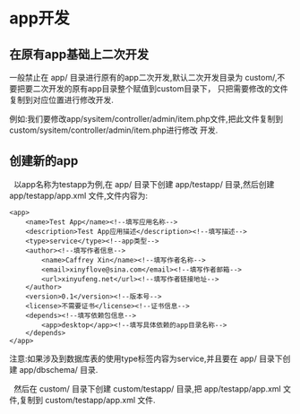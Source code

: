 # app开发

## 在原有app基础上二次开发

   一般禁止在 app/ 目录进行原有的app二次开发,默认二次开发目录为 custom/,不要把要二次开发的原有app目录整个赋值到custom目录下，
只把需要修改的文件复制到对应位置进行修改开发. 

例如:我们要修改app/sysitem/controller/admin/item.php文件,把此文件复制到custom/sysitem/controller/admin/item.php进行修改
开发. 

## 创建新的app

   以app名称为testapp为例,在 app/ 目录下创建 app/testapp/ 目录,然后创建 app/testapp/app.xml 文件,文件内容为: 

```
<app>
    <name>Test App</name><!--填写应用名称-->
    <description>Test App应用描述</description><!--填写描述-->
    <type>service</type><!--app类型-->
    <author><!--填写作者信息-->
        <name>Caffrey Xin</name><!--填写作者名称-->
        <email>xinyflove@sina.com</email><!--填写作者邮箱-->
        <url>xinyufeng.net</url><!--填写作者链接地址-->
    </author>
    <version>0.1</version><!--版本号-->
    <license>不需要证书</license><!--证书信息-->
    <depends><!--填写依赖包信息-->
        <app>desktop</app><!--填写具体依赖的app目录名称-->
    </depends>
</app>
``` 

注意:如果涉及到数据库表的使用type标签内容为service,并且要在 app/ 目录下创建 app/dbschema/ 目录. 

   然后在 custom/ 目录下创建 custom/testapp/ 目录,把 app/testapp/app.xml 文件,复制到 custom/testapp/app.xml 文件.

